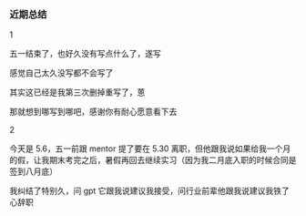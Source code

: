 ### 近期总结
1

五一结束了，也好久没有写点什么了，遂写

感觉自己太久没写都不会写了

其实这已经是我第三次删掉重写了，蒽

那就想到哪写到哪吧，感谢你有耐心愿意看下去

2

今天是 5.6，五一前跟 mentor 提了要在 5.30 离职，但他跟我说如果给我一个月的假，让我期末考完之后，暑假再回去继续实习（因为我二月底入职的时候合同是签到八月底）

我纠结了特别久，问 gpt 它跟我说建议我接受，问行业前辈他跟我说建议我铁了心辞职

